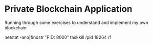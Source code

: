 # Private Blockchain Application

Running through some exercises to understand and implement my own blockchain

netstat -ano|findstr "PID: 8000"
   taskkill /pid 18264 /f
